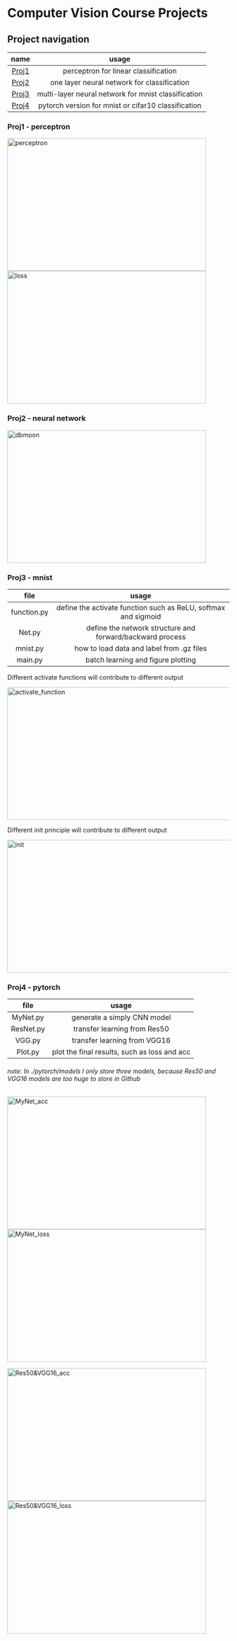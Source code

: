 # Computer Vision Course Projects

## Project navigation
name | usage
:----:|:----:
[Proj1](https://github.com/Kexin-Tang/CV_CourseProject/blob/master/perceptron.py) | perceptron for linear classification
[Proj2](https://github.com/Kexin-Tang/CV_CourseProject/blob/master/neural_network.py) | one layer neural network for classification
[Proj3](https://github.com/Kexin-Tang/CV_CourseProject/tree/master/mnist) | multi-layer neural network for mnist classification
[Proj4](https://github.com/Kexin-Tang/CV_CourseProject/tree/master/pytorch) | pytorch version for mnist or cifar10 classification



### Proj1 - perceptron
<img src="https://i.loli.net/2020/09/23/s1lwqPMGhbjfnHS.png" width = "450" height = "300" alt="perceptron"/><img src="https://i.loli.net/2020/09/27/SrINkUFfJAewBLi.png" width = "450" height = "300" alt="loss"/>

### Proj2 - neural network
<img src="https://i.loli.net/2020/09/27/Ag5c4GEhKy8vtZU.png" width = "450" height = "300" alt="dbmoon"/>

### Proj3 - mnist
file | usage
:----:|:----:
function.py | define the activate function such as ReLU, softmax and sigmoid
Net.py      | define the network structure and forward/backward process 
mnist.py    | how to load data and label from .gz files
main.py     | batch learning and figure plotting

Different activate functions will contribute to different output

<img src="https://i.loli.net/2020/10/05/Law8IhSVxclJjDG.png" width = "1000" height = "300" alt="activate_function"/>

Different init principle will contribute to different output

<img src="https://i.loli.net/2020/10/05/Qrg83Ct5vjehBDZ.png" width = "1000" height = "300" alt="init"/>

### Proj4 - pytorch
file | usage
:----:|:----:
MyNet.py | generate a simply CNN model
ResNet.py      | transfer learning from Res50
VGG.py    | transfer learning from VGG16
Plot.py     | plot the final results, such as loss and acc

###### note: In ./pytorch/models I only store three models, because Res50 and VGG16 models are too huge to store in Github

<img src="https://i.loli.net/2020/10/07/K34BasirfH1WRlD.png" width = "450" height = "300" alt="MyNet_acc"/><img src="https://i.loli.net/2020/10/07/cmzdZabGqHkMwRi.png" width = "450" height = "300" alt="MyNet_loss"/>

<img src="https://i.loli.net/2020/10/07/ibXnWpNKMPmSTrH.png" width = "450" height = "300" alt="Res50&VGG16_acc"><img src="https://i.loli.net/2020/10/07/r4Uu3QW62nDsYGv.png" width = "450" height = "300" alt="Res50&VGG16_loss">
